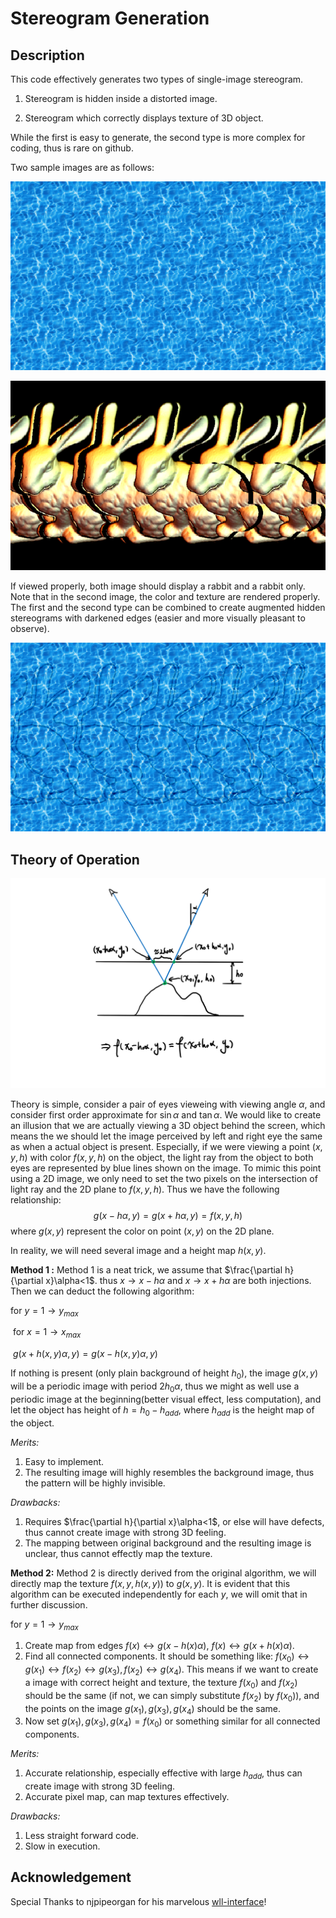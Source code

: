 # Stereogram Generation

## Description

This code effectively generates two types of single-image stereogram.

1. Stereogram is hidden inside a distorted image.

2. Stereogram which correctly displays texture of 3D object.

While the first is easy to generate, the second type is more complex for coding, thus is rare on github.

Two sample images are as follows:

![type1](https://raw.githubusercontent.com/wjxway/image-storage/master/stereogram1.png)

![type2](https://raw.githubusercontent.com/wjxway/image-storage/master/stereogram2.png)

If viewed properly, both image should display a rabbit and a rabbit only. Note that in the second image, the color and texture are rendered properly. The first and the second type can be combined to create augmented hidden stereograms with darkened edges (easier and more visually pleasant to observe).

![combined](https://raw.githubusercontent.com/wjxway/image-storage/master/stereogram3.png)

## Theory of Operation

![combined](https://raw.githubusercontent.com/wjxway/image-storage/master/stereogramillus.png)

Theory is simple, consider a pair of eyes vieweing with viewing angle $\alpha$, and consider first order approximate for $\sin\alpha$ and $\tan\alpha$. We would like to create an illusion that we are actually viewing a 3D object behind the screen, which means the we should let the image perceived by left and right eye the same as when a actual object is present. Especially, if we were viewing a point $(x,y,h)$ with color $f(x,y,h)$ on the object, the light ray from the object to both eyes are represented by blue lines shown on the image. To mimic this point using a 2D image, we only need to set the two pixels on the intersection of light ray and the 2D plane to $f(x,y,h)$. Thus we have the following relationship:
$$
g(x-h\alpha,y)=g(x+h\alpha,y)=f(x,y,h)
$$
where $g(x,y)$ represent the color on point $(x,y)$ on the 2D plane.



In reality, we will need several image and a height map $h(x,y)$.

**Method 1 :** Method 1 is a neat trick, we assume that $\frac{\partial h}{\partial x}\alpha<1$. thus $x\to x-h\alpha$ and $x\to x+h\alpha$ are both injections. Then we can deduct the following algorithm:

for $y=1\to y_{max}$

​	for $x=1\to x_{max}$

​		$g(x+h(x,y) \alpha,y)=g(x-h(x,y)\alpha,y)$

If nothing is present (only plain background of height $h_0$), the image $g(x,y)$ will be a periodic image with period $2h_0\alpha$, thus we might as well use a periodic image at the beginning(better visual effect, less computation), and let the object has height of $h=h_0-h_{add}$, where $h_{add}$ is the height map of the object.

*Merits:*

1. Easy to implement.
2. The resulting image will highly resembles the background image, thus the pattern will be highly invisible.

*Drawbacks:*

1. Requires $\frac{\partial h}{\partial x}\alpha<1$, or else will have defects, thus cannot create image with strong 3D feeling.
2. The mapping between original background and the resulting image is unclear, thus cannot effectly map the texture.



**Method 2:** Method 2 is directly derived from the original algorithm, we will directly map the texture $f(x,y,h(x,y))$ to $g(x,y)$. It is evident that this algorithm can be executed independently for each $y$, we will omit that in further discussion.

for $y=1\to y_{max}$

1. Create map from edges $f(x)\leftrightarrow g(x-h(x)\alpha)$, $f(x)\leftrightarrow g(x+h(x)\alpha)$.
2. Find all connected components. It should be something like: $f(x_0)\leftrightarrow g(x_1)\leftrightarrow f(x_2)\leftrightarrow g(x_3), f(x_2)\leftrightarrow g(x_4)$. This means if we want to create a image with correct height and texture, the texture $f(x_0)$ and $f(x_2)$ should be the same (if not, we can simply substitute $f(x_2)$ by $f(x_0)$), and the points on the image $g(x_1), g(x_3),g(x_4)$ should be the same.
3.  Now set $g(x_1), g(x_3),g(x_4)=f(x_0)$ or something similar for all connected components.

*Merits:*

1. Accurate relationship, especially effective with large $h_{add}$, thus can create image with strong 3D feeling.
2. Accurate pixel map, can map textures effectively. 

*Drawbacks:*

1. Less straight forward code.
2. Slow in execution.

## Acknowledgement

Special Thanks to njpipeorgan for his marvelous [wll-interface](https://github.com/njpipeorgan/wll-interface)!
